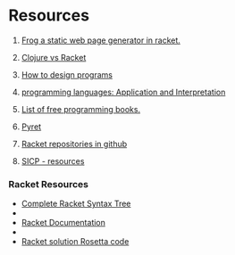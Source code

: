 Resources
=============
1. [Frog a static web page generator in racket.](https://github.com/greghendershott/frog)

2. [Clojure vs Racket](http://programming-puzzler.blogspot.com/2010/08/racket-vs-clojure.html)

3. [How to design programs](http://www.ccs.neu.edu/home/matthias/HtDP2e/index.html)

4. [programming languages: Application and Interpretation](http://cs.brown.edu/courses/cs173/2012/book/index.html)

5. [List of free programming books.](http://resrc.io/list/10/list-of-free-programming-books/#racket)

6. [Pyret](http://www.pyret.org/#examples)

7. [Racket repositories in github](https://github.com/trending?l=racket)

8. [SICP - resources](http://www.billthelizard.com/2009/10/sicp-challenge.html)


### Racket Resources

- [Complete Racket Syntax Tree](http://docs.racket-lang.org/htdp-langs/advanced.html?q=local#%28form._%28%28lib._lang%2Fhtdp-advanced..rkt%29._lambda%29%29)
- 
- [Racket Documentation](http://docs.racket-lang.org/)
- 
- [Racket solution Rosetta code](http://rosettacode.org/wiki/Category:Racket)
